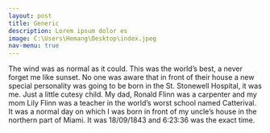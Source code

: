 ```yaml
---
layout: post
title: Generic
description: Lorem ipsum dolor es
image: C:\Users\Hemang\Desktop\index.jpeg
nav-menu: true
---
```


 The wind was as normal as it could. This was the world’s best, a never forget me like sunset. No one was aware that in front of their house a new special personality was going to be born in the St. Stonewell Hospital, it was me. Just a little cutesy child. My dad, Ronald Flinn was a carpenter and my mom Lily Flinn was a teacher in the world’s worst school named Catterival. It was a normal day on which I was born in front of my uncle’s house in the northern part of Miami. It was 18/09/1843 and 6:23:36 was the exact time. 
